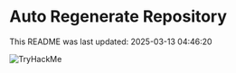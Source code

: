 # Auto Regenerate Repository

This README was last updated: 2025-03-13 04:46:20

 ![TryHackMe](https://tryhackme.com/badge/533634)